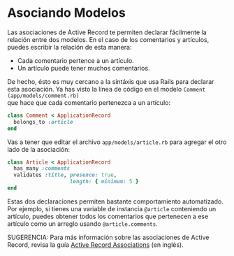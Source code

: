Asociando Modelos
=================

Las asociaciones de Active Record te permiten declarar fácilmente la relación
entre dos modelos. En el caso de los comentarios y artículos, puedes escribir la
relación de esta manera:

* Cada comentario pertence a un artículo.
* Un artículo puede tener muchos comentarios.

De hecho, ésto es muy cercano a la sintáxis que usa Rails para declarar esta
asociación. Ya has visto la línea de código en el modelo `Comment (app/models/comment.rb)`  
que hace que cada comentario pertenezca a un artículo:

```ruby
class Comment < ApplicationRecord
  belongs_to :article
end
```

Vas a tener que editar el archivo `app/models/article.rb` para agregar el otro
lado de la asociación:

```ruby
class Article < ApplicationRecord
  has_many :comments
  validates :title, presence: true,
                    length: { minimum: 5 }
end
```

Estas dos declaraciones permiten bastante comportamiento automatizado. Por
ejemplo, si tienes una variable de instancia `@article` conteniendo un artículo,
puedes obtener todos los comentarios que pertenecen a ese artículo como un
arreglo usando `@article.comments`.

SUGERENCIA: Para más información sobre las asociaciones de Active Record, revisa
la guía [Active Record Associations](http://guides.rubyonrails.org/association_basics.html)
(en inglés).
